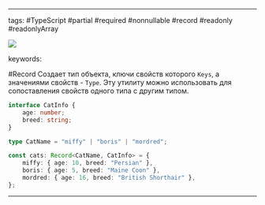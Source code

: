 ____

tags: #TypeScript #partial #required #nonnullable #record #readonly #readonlyArray

![](https://www.youtube.com/watch?v=BTB3VDkWiOQ)

keywords:

#Record Создает тип объекта, ключи свойств которого `Keys`, а значениями свойств - `Type`. 
Эту утилиту можно использовать для сопоставления свойств одного типа с другим типом.

```typescript
interface CatInfo {
	age: number;
	breed: string;
}

type CatName = "miffy" | "boris" | "mordred";

const cats: Record<CatName, CatInfo> = {
	miffy: { age: 10, breed: "Persian" },
	boris: { age: 5, breed: "Maine Coon" },
	mordred: { age: 16, breed: "British Shorthair" },
};
```

_____

